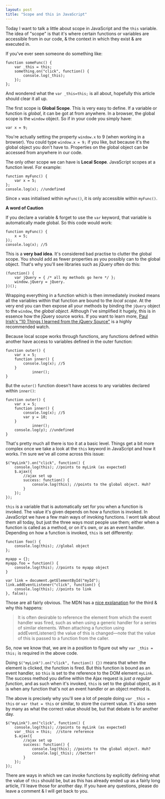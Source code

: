 ```yaml
---
layout: post
title: "Scope and this in JavaScript"
---
```


Today I want to talk a little about scope in JavaScript and the `this` variable. The idea of "scope" is that it's where certain functions or variables are accessible from in our code, & the context in which they exist & are executed in.

If you've ever seen someone do something like:

    function someFunc() {
    	var _this = this;
    	something.on("click", function() {
    		console.log(_this);
    	});
    };

And wondered what the `var _this=this;` is all about, hopefully this article should clear it all up.

The first scope is **Global Scope**. This is very easy to define. If a variable or function is _global_, it can be got at from anywhere. In a browser, the global scope is the `window` object. So if in your code you simply have:

    var x = 9;

You're actually setting the property `window.x` to 9 (when working in a browser). You could type `window.x = 9;` if you like, but because it's the global object you don't have to. Properties on the global object can be accessed from anywhere in our code.

The only other scope we can have is **Local Scope**. JavaScript scopes at a function level. For example:

    function myFunc() {
    	var x = 5;
    };
    console.log(x); //undefined

Since `x` was initialised within `myFunc()`, it is only accessible within `myFunc()`.

**A word of Caution**

If you declare a variable & forget to use the `var` keyword, that variable is automatically made global. So this code would work:

    function myFunc() {
    	x = 5;
    });
    console.log(x); //5

This is a **very bad idea**. It's considered bad practise to clutter the global scope. You should add as fewer properties as you possibly can to the global object. That's why you'll see libraries such as jQuery often do this:

    (function() {
    	var jQuery = { /* all my methods go here */ };
    	window.jQuery = jQuery.
    })();

Wrapping everything in a function which is then immediately invoked means all the variables within that function are bound to the _local scope_. At the very end you can then expose all your methods by binding the `jQuery` object to the `window`, the _global object_. Although I've simplified it hugely, this is in essence how the jQuery source works. If you want to learn more, [Paul Irish's "10 Things I learned from the jQuery Source"](http://paulirish.com/2010/10-things-i-learned-from-the-jquery-source/) is a highly recommended watch.

Because local scope works through functions, any functions defined within another have access to variables defined in the outer function:

    function outer() {
    	var x = 5;
    	function inner() {
    		console.log(x); //5
    	}
                inner();
    }

But the `outer()` function doesn't have access to any variables declared within `inner()`:

    function outer() {
    	var x = 5;
    	function inner() {
    		console.log(x); //5
    		var y = 10;
    	}
                inner();
    	console.log(y); //undefined
    }

That's pretty much all there is too it at a basic level. Things get a bit more complex once we take a look at the `this` keyword in JavaScript and how it works. I'm sure we've all come across this issue:

    $("myLink").on("click", function() {
    	console.log(this); //points to myLink (as expected)
    	$.ajax({
    		//ajax set up
    		success: function() {
    			console.log(this); //points to the global object. Huh?
    		}
    	});
    });

`this` is a variable that is automatically set for you when a function is invoked. The value it's given depends on how a function is invoked. In JavaScript we have a few main ways of invoking functions. I wont talk about them all today, but just the three ways most people use them; either when a function is called as a method, or on it's own, or as an event handler. Depending on how a function is invoked, `this` is set differently:

    function foo() {
    	console.log(this); //global object
    };

    myapp = {};
    myapp.foo = function() {
    	console.log(this); //points to myapp object
    }

    var link = document.getElementById("myId");
    link.addEventListener("click", function() {
    	console.log(this); //points to link
    }, false);

Those are all fairly obvious. The MDN has a [nice explanation](https://developer.mozilla.org/en/DOM/element.addEventListener) for the third & why this happens:

> It is often desirable to reference the element from which the event handler was fired, such as when using a generic handler for a series of similar elements. When attaching a function using addEventListener() the value of this is changed—note that the value of this is passed to a function from the caller.

So, now we know that, we are in a position to figure out why `var _this = this;` is required in the above code.

Doing `$("myLink").on("click", function() {})` means that when the element is clicked, the function is fired. But this function is bound as an event handler, so `this` is set to the reference to the DOM element `myLink`. The success method you define within the Ajax request is _just a regular function_, and as such when it's invoked, `this` is set to the global object, as it is when any function that's not an event handler or an object method is.

The above is precisely why you'll see a lot of people doing `var _this = this` or `var that = this` or similar, to store the current value. It's also seen by many as what the correct value should be, but that debate is for another day.

    $("myLink").on("click", function() {
    	console.log(this); //points to myLink (as expected)
    	var _this = this;  //store reference
    	$.ajax({
    		//ajax set up
    		success: function() {
    			console.log(this); //points to the global object. Huh?
    			console.log(_this); //better!
    		}
    	});
    });

There are ways in which we can invoke functions by explicitly defining what the value of `this` should be, but as this has already ended up as a fairly long article, I'll leave those for another day. If you have any questions, please do leave a comment & I will get back to you.
